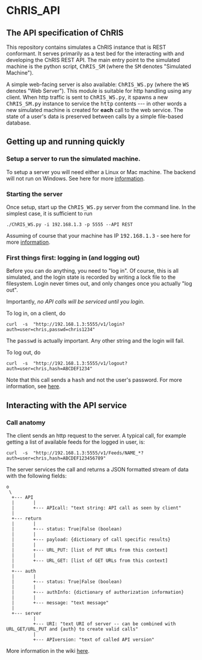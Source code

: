 # ChRIS_API

## The API specification of ChRIS

This repository contains simulates a ChRIS instance that is REST conformant. It serves primarily as a test bed for the interacting with and developing the ChRIS REST API. The main entry point to the simulated machine is the python script, <tt>ChRIS\_SM</tt> (where the <tt>SM</tt> denotes "Simulated Machine").

A simple web-facing server is also available: <tt>ChRIS\_WS.py</tt> (where the <tt>WS</tt> denotes "Web Server"). This module is suitable for http handling using any client. When http traffic is sent to <tt>ChRIS\_WS.py</tt>, it spawns a new <tt>ChRIS\_SM.py</tt> instance to service the <tt>http</tt> contents --- in other words a new simulated machine is created for **each** call to the web service. The state of a user's data is preserved between calls by a simple file-based database.

## Getting up and running quickly

### Setup a server to run the simulated machine.

To setup a server you will need either a Linux or Mac machine. The backend will not run on Windows. See here for more [information](../../wiki/0.-Getting-Set-Up).

### Starting the server

Once setup, start up the <tt>ChRIS\_WS.py</tt> server from the command line. In the simplest case, it is sufficient to run

```
./ChRIS_WS.py -i 192.168.1.3 -p 5555 --API REST
```

Assuming of course that your machine has IP <tt>192.168.1.3</tt>  - see here for more [information](../../1.-Starting-the-Server).

### First things first: logging in (and logging out)

Before you can do anything, you need to "log in". Of course, this is all simulated, and the login state is recorded by writing a lock file to the filesystem. Login never times out, and only changes once you actually "log out".

Importantly, _no API calls will be serviced until you login_.

To log in, on a client, do

```
curl  -s  "http://192.168.1.3:5555/v1/login?auth=user=chris,passwd=chris1234"
```

The <tt>passwd</tt> is actually important. Any other string and the login will fail.

To log out, do

```
curl  -s  "http://192.168.1.3:5555/v1/logout?auth=user=chris,hash=ABCDEF1234"
```

Note that this call sends a <tt>hash</tt> and not the user's password. For more information, see [here](../../wiki/2.-Login,-logout,-and-Session-Authentication).

## Interacting with the API service

### Call anatomy

The client sends an http request to the server. A typical call, for example getting a list of available feeds for the logged in user, is:

```
curl  -s  "http://192.168.1.3:5555/v1/Feeds/NAME_*?auth=user=chris,hash=ABCDEF123456789"
```

The server services the call and returns a JSON formatted stream of data with the following fields:

````
o
 \
  +--- API
  |       |
  |       +--- APIcall: "text string: API call as seen by client"
  |
  +--- return
  |       |
  |       +--- status: True|False (boolean)
  |       |
  |       +--- payload: {dictionary of call specific results}
  |       |         
  |       +--- URL_PUT: [list of PUT URLs from this context]
  |       |
  |       +--- URL_GET: [list of GET URLs from this context]
  |
  +--- auth
  |       |
  |       +--- status: True|False (boolean)
  |       |
  |       +--- authInfo: {dictionary of authorization information}
  |       |
  |       +--- message: "text message"
  |
  +--- server
          |
          +--- URI: "text URI of server -- can be combined with URL_GET/URL_PUT and {auth} to create valid calls"
          |
          +--- APIversion: "text of called API version"
````

More information in the wiki [here](../../wiki/3.-Call-anatomy).

